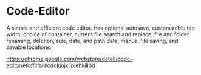 # Code-Editor
A simple and efficient code editor. Has optional autosave, customizable tab width, choice of container, current file search and replace, file and folder renaming, deletion, size, date, and path data, manual file saving, and savable locations.

https://chrome.google.com/webstore/detail/code-editor/efoffilfalikcdokjojkliplehkillbd
